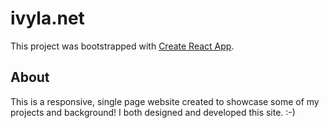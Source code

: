 # ivyla.net

This project was bootstrapped with [Create React App](https://github.com/facebook/create-react-app).

## About
This is a responsive, single page website created to showcase some of my projects and background! I both designed and developed this site. :-)